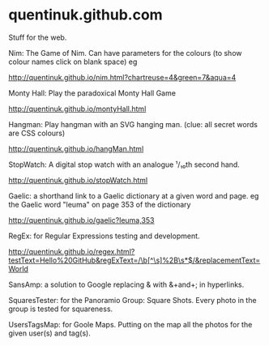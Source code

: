 # quentinuk.github.com
Stuff for the web.

Nim: The Game of Nim.
Can have parameters for the colours (to show colour names click on blank space) eg

http://quentinuk.github.io/nim.html?chartreuse=4&green=7&aqua=4

Monty Hall: Play the paradoxical Monty Hall Game

http://quentinuk.github.io/montyHall.html

Hangman: Play hangman with an SVG hanging man. (clue: all secret words are CSS colours)

http://quentinuk.github.io/hangMan.html

StopWatch: A digital stop watch with an analogue ¹/₁₀th second hand.

http://quentinuk.github.io/stopWatch.html

Gaelic: a shorthand link to a Gaelic dictionary at a given word and page.
eg the Gaelic word "leuma" on page 353 of the dictionary

http://quentinuk.github.io/gaelic?leuma,353

RegEx: for Regular Expressions testing and development.

http://quentinuk.github.io/regex.html?testText=Hello%20GitHub&regExText=/\b[^\s]%2B\s*$/&replacementText=World

SansAmp: a solution to Google replacing & with &+and+; in hyperlinks.

SquaresTester: for the Panoramio Group: Square Shots. Every photo in the group is tested for squareness.

UsersTagsMap: for Goole Maps. Putting on the map all the photos for the given user(s) and tag(s).
